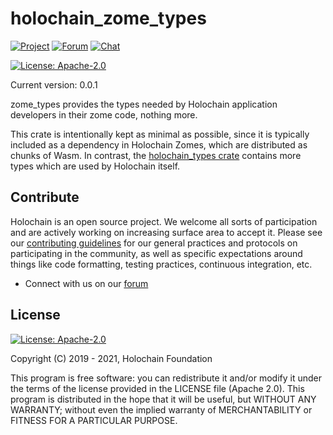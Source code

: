 # holochain_zome_types

[![Project](https://img.shields.io/badge/project-holochain-blue.svg?style=flat-square)](http://holochain.org/)
[![Forum](https://img.shields.io/badge/chat-forum%2eholochain%2enet-blue.svg?style=flat-square)](https://forum.holochain.org)
[![Chat](https://img.shields.io/badge/chat-chat%2eholochain%2enet-blue.svg?style=flat-square)](https://chat.holochain.org)

[![License: Apache-2.0](https://img.shields.io/badge/License-Apache%202.0-blue.svg)](https://www.apache.org/licenses/LICENSE-2.0)

Current version: 0.0.1

zome_types provides the types needed by Holochain application developers in their zome code, nothing more.

This crate is intentionally kept as minimal as possible, since it is typically included as a dependency in Holochain Zomes, which are distributed as chunks of Wasm. In contrast, the [holochain_types crate](https://crates.io/crates/holochain_types) contains more types which are used by Holochain itself.

## Contribute
Holochain is an open source project.  We welcome all sorts of participation and are actively working on increasing surface area to accept it.  Please see our [contributing guidelines](/CONTRIBUTING.md) for our general practices and protocols on participating in the community, as well as specific expectations around things like code formatting, testing practices, continuous integration, etc.

* Connect with us on our [forum](https://forum.holochain.org)

## License
[![License: Apache-2.0](https://img.shields.io/badge/License-Apache%202.0-blue.svg)](https://www.apache.org/licenses/LICENSE-2.0)

Copyright (C) 2019 - 2021, Holochain Foundation

This program is free software: you can redistribute it and/or modify it under the terms of the license
provided in the LICENSE file (Apache 2.0).  This program is distributed in the hope that it will be useful,
but WITHOUT ANY WARRANTY; without even the implied warranty of MERCHANTABILITY or FITNESS FOR A PARTICULAR
PURPOSE.
